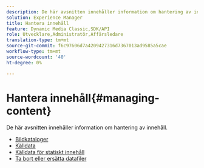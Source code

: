 ```yaml
---
description: De här avsnitten innehåller information om hantering av innehåll.
solution: Experience Manager
title: Hantera innehåll
feature: Dynamic Media Classic,SDK/API
role: Utvecklare,Administratör,Affärsledare
translation-type: tm+mt
source-git-commit: f6c97606d7a4209427316d7367013ad9585a5cae
workflow-type: tm+mt
source-wordcount: '40'
ht-degree: 0%

---
```



# Hantera innehåll{#managing-content}

De här avsnitten innehåller information om hantering av innehåll.

* [Bildkataloger](c-image-catalogs.md)
* [Källdata](r-source-data.md)
* [Källdata för statiskt innehåll](c-static-content-source-data.md)
* [Ta bort eller ersätta datafiler](c-deleting-or-replacing-data-files.md)
